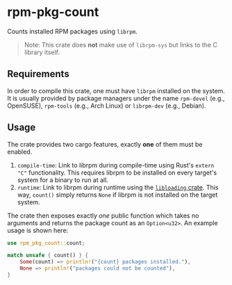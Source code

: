 # rpm-pkg-count

Counts installed RPM packages using `librpm`.

> Note: This crate does **not** make use of `librpm-sys` but links to the C
> library itself.

## Requirements

In order to compile this crate, one must have `librpm` installed on the system.
It is usually provided by package managers under the name `rpm-devel` (e.g.,
OpenSUSE), `rpm-tools` (e.g., Arch Linux) or `librpm-dev` (e.g., Debian).

## Usage

The crate provides two cargo features, exactly **one** of them must be enabled.

1. `compile-time`: Link to librpm during compile-time using Rust's `extern "C"`
   functionality. This requires librpm to be installed on every target's system
   for a binary to run at all.
2. `runtime`: Link to librpm during runtime using the
   [`libloading` crate](https://crates.io/crates/libloading). This way,
   `count()` simply returns `None` if librpm is not installed on the target
   system.

The crate then exposes exactly _one_ public function which takes no arguments
and returns the package count as an `Option<u32>`. An example usage is shown
here:

```rs
use rpm_pkg_count::count;

match unsafe { count() } {
    Some(count) => println!("{count} packages installed."),
    None => println!("packages could not be counted"),
}
```
